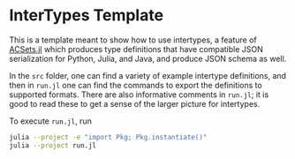 # InterTypes Template

This is a template meant to show how to use intertypes, a feature of
[ACSets.jl](https://github.com/AlgebraicJulia/ACSets.jl) which produces type
definitions that have compatible JSON serialization for Python, Julia, and Java,
and produce JSON schema as well.

In the `src` folder, one can find a variety of example intertype definitions,
and then in `run.jl` one can find the commands to export the definitions to
supported formats. There are also informative comments in `run.jl`; it is good
to read these to get a sense of the larger picture for intertypes.

To execute `run.jl`, run

```bash
julia --project -e "import Pkg; Pkg.instantiate()"
julia --project run.jl
```
